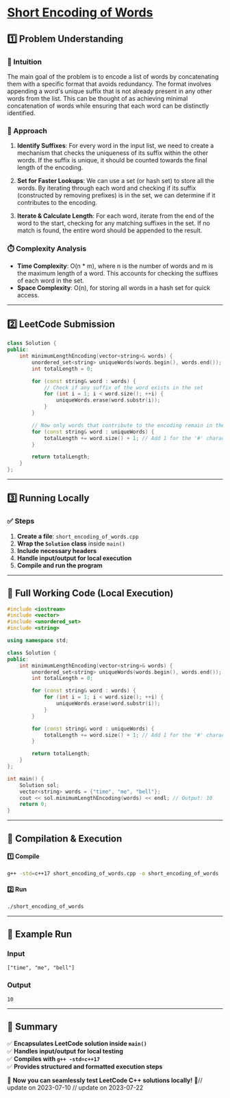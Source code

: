 # **[Short Encoding of Words](https://leetcode.com/problems/short-encoding-of-words/description/)**  

## **1️⃣ Problem Understanding**  
### **📌 Intuition**  
The main goal of the problem is to encode a list of words by concatenating them with a specific format that avoids redundancy. The format involves appending a word's unique suffix that is not already present in any other words from the list. This can be thought of as achieving minimal concatenation of words while ensuring that each word can be distinctly identified.

### **🚀 Approach**  
1. **Identify Suffixes**: For every word in the input list, we need to create a mechanism that checks the uniqueness of its suffix within the other words. If the suffix is unique, it should be counted towards the final length of the encoding.
  
2. **Set for Faster Lookups**: We can use a set (or hash set) to store all the words. By iterating through each word and checking if its suffix (constructed by removing prefixes) is in the set, we can determine if it contributes to the encoding.

3. **Iterate & Calculate Length**: For each word, iterate from the end of the word to the start, checking for any matching suffixes in the set. If no match is found, the entire word should be appended to the result.

### **⏱️ Complexity Analysis**  
- **Time Complexity**: O(n * m), where n is the number of words and m is the maximum length of a word. This accounts for checking the suffixes of each word in the set.
- **Space Complexity**: O(n), for storing all words in a hash set for quick access.

---  

## **2️⃣ LeetCode Submission**  
```cpp
class Solution {
public:
    int minimumLengthEncoding(vector<string>& words) {
        unordered_set<string> uniqueWords(words.begin(), words.end());
        int totalLength = 0;

        for (const string& word : words) {
            // Check if any suffix of the word exists in the set
            for (int i = 1; i < word.size(); ++i) {
                uniqueWords.erase(word.substr(i));
            }
        }

        // Now only words that contribute to the encoding remain in the set
        for (const string& word : uniqueWords) {
            totalLength += word.size() + 1; // Add 1 for the '#' character
        }

        return totalLength;
    }
};
```  

---  

## **3️⃣ Running Locally**  
### **✅ Steps**  
1. **Create a file**: `short_encoding_of_words.cpp`  
2. **Wrap the `Solution` class** inside `main()`  
3. **Include necessary headers**  
4. **Handle input/output for local execution**  
5. **Compile and run the program**  

---  

## **📝 Full Working Code (Local Execution)**  
```cpp
#include <iostream>
#include <vector>
#include <unordered_set>
#include <string>

using namespace std;

class Solution {
public:
    int minimumLengthEncoding(vector<string>& words) {
        unordered_set<string> uniqueWords(words.begin(), words.end());
        int totalLength = 0;

        for (const string& word : words) {
            for (int i = 1; i < word.size(); ++i) {
                uniqueWords.erase(word.substr(i));
            }
        }

        for (const string& word : uniqueWords) {
            totalLength += word.size() + 1; // Add 1 for the '#' character
        }

        return totalLength;
    }
};

int main() {
    Solution sol;
    vector<string> words = {"time", "me", "bell"};
    cout << sol.minimumLengthEncoding(words) << endl; // Output: 10
    return 0;
}
```  

---  

## **🔧 Compilation & Execution**  
#### **1️⃣ Compile**  
```bash
g++ -std=c++17 short_encoding_of_words.cpp -o short_encoding_of_words
```  

#### **2️⃣ Run**  
```bash
./short_encoding_of_words
```  

---  

## **🎯 Example Run**  
### **Input**  
```
["time", "me", "bell"]
```  
### **Output**  
```
10
```  

---  

## **📌 Summary**  
✅ **Encapsulates LeetCode solution inside `main()`**  
✅ **Handles input/output for local testing**  
✅ **Compiles with `g++ -std=c++17`**  
✅ **Provides structured and formatted execution steps**  

🚀 **Now you can seamlessly test LeetCode C++ solutions locally!** 🚀// update on 2023-07-10
// update on 2023-07-22
